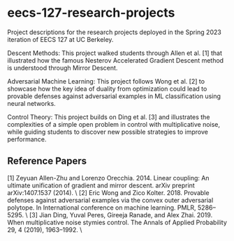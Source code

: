 # eecs-127-research-projects
Project descriptions for the research projects deployed in the Spring 2023 iteration of EECS 127 at UC Berkeley.

Descent Methods: This project walked students through Allen et al. [1] that illustrated how the famous Nesterov Accelerated Gradient Descent method is understood through Mirror Descent.

Adversarial Machine Learning: This project follows Wong et al. [2] to showcase how the key idea of duality from optimization could lead to provable defenses against adversarial examples in ML classification using neural networks. 

Control Theory: This project builds on Ding et al. [3] and illustrates the complexities of a simple open problem in control with multiplicative noise, while guiding students to discover new possible strategies to improve performance.

## Reference Papers
[1] Zeyuan Allen-Zhu and Lorenzo Orecchia. 2014. Linear coupling: An ultimate unification of gradient and mirror descent. arXiv preprint arXiv:1407.1537 (2014). \ 
[2] Eric Wong and Zico Kolter. 2018. Provable defenses against adversarial examples via the convex outer adversarial polytope. In International conference on machine learning. PMLR, 5286–5295. \ 
[3] Jian Ding, Yuval Peres, Gireeja Ranade, and Alex Zhai. 2019. When multiplicative noise stymies control. The Annals of Applied Probability 29, 4 (2019), 1963–1992. \ 
